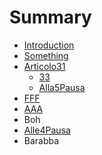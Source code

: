 # Summary

* [Introduction](README.md)
* [Something](Chapter1//something.md)
* [Articolo31](articolo31.md)
    * [33](23.md)
    * [Alla5Pausa](alla5pausa.md)
* [FFF](fff.md)
* [AAA](aaa.md)
* Boh
* [Alle4Pausa](alle4pausa.md)
* Barabba

